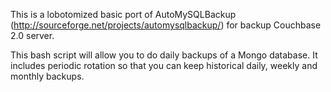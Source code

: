 This is a lobotomized basic port of AutoMySQLBackup (http://sourceforge.net/projects/automysqlbackup/) for backup Couchbase 2.0 server.

This bash script will allow you to do daily backups of a Mongo database. It includes periodic rotation so that you can keep historical daily, weekly and monthly backups.

